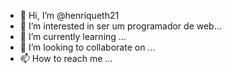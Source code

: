 - 👋 Hi, I’m @henriqueth21
- 👀 I’m interested in  ser um programador de web...
- 🌱 I’m currently learning ...
- 💞️ I’m looking to collaborate on ...
- 📫 How to reach me ...


<!---
henriqueth21/henriqueth21 is a ✨ special ✨ repository because its `README.md` (this file) appears on your GitHub profile.
You can click the Preview link to take a look at your changes.
--->
